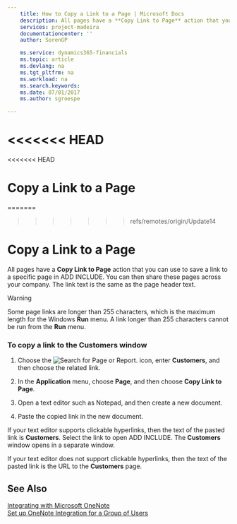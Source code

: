 ```yaml
---
    title: How to Copy a Link to a Page | Microsoft Docs
    description: All pages have a **Copy Link to Page** action that you can use to save a link to a specific page in Business Central. You can then share these pages across your company. The link text is the same as the page header text.
    services: project-madeira
    documentationcenter: ''
    author: SorenGP

    ms.service: dynamics365-financials
    ms.topic: article
    ms.devlang: na
    ms.tgt_pltfrm: na
    ms.workload: na
    ms.search.keywords:
    ms.date: 07/01/2017
    ms.author: sgroespe

---
```

<<<<<<< HEAD
=======
<<<<<<< HEAD
# Copy a Link to a Page
=======
>>>>>>> refs/remotes/origin/Update14
# Copy a Link to a Page
All pages have a **Copy Link to Page** action that you can use to save a link to a specific page in ADD INCLUDE<!--[!INCLUDE[d365fin](../../includes/d365fin_md.md)]-->. You can then share these pages across your company. The link text is the same as the page header text.  

> [!WARNING]  
>  Some page links are longer than 255 characters, which is the maximum length for the Windows **Run** menu. A link longer than 255 characters cannot be run from the **Run** menu.  

### To copy a link to the Customers window  

1.  Choose the ![Search for Page or Report.](media/ui-search/search_small.png "Search for Page or Report icon") icon, enter **Customers**, and then choose the related link.  

2.  In the **Application** menu, choose **Page**, and then choose **Copy Link to Page**.  

3.  Open a text editor such as Notepad, and then create a new document.  

4.  Paste the copied link in the new document.  

 If your text editor supports clickable hyperlinks, then the text of the pasted link is **Customers**. Select the link to open ADD INCLUDE<!--[!INCLUDE[d365fin](../../includes/d365fin_md.md)]-->. The **Customers** window opens in a separate window.  

 If your text editor does not support clickable hyperlinks, then the text of the pasted link is the URL to the **Customers** page.  

## See Also  
 [Integrating with Microsoft OneNote](../FullExperience/integrating-with-microsoft-onenote.md)   
 [Set up OneNote Integration for a Group of Users](../FullExperience/how-to-set-up-onenote-integration-for-a-group-of-users.md)
